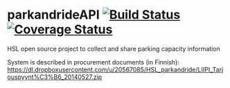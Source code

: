parkandrideAPI [![Build Status](https://travis-ci.org/HSLdevcom/parkandrideAPI.svg)](https://travis-ci.org/HSLdevcom/parkandrideAPI) [![Coverage Status](https://coveralls.io/repos/HSLdevcom/parkandrideAPI/badge.png?branch=master)](https://coveralls.io/r/HSLdevcom/parkandrideAPI?branch=master)
==============

HSL open source project to collect and share parking capacity information 

System is described in procurement documents (in Finnish): 
https://dl.dropboxusercontent.com/u/20567085/HSL_parkandride/LIIPI_Tarjouspyynt%C3%B6_20140527.zip
